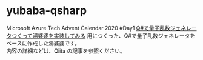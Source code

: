# yubaba-qsharp
Microsoft Azure Tech Advent Calendar 2020 #Day1 [Q#で量子乱数ジェネレータつくって湯婆婆を実装してみる](https://qiita.com/y10exxx/items/041f169626212950d9e9) 用につくった、Q#で量子乱数ジェネレータをベースに作成した湯婆婆です。  
内容の詳細などは、Qiita の記事を参照ください。
